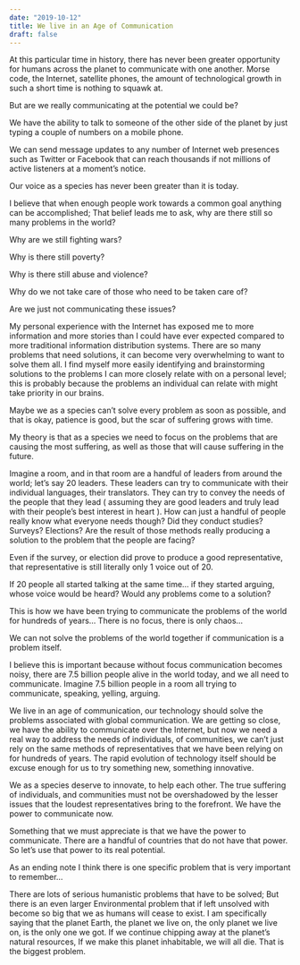 ```yaml
---
date: "2019-10-12"
title: We live in an Age of Communication
draft: false
---
```


At this particular time in history, there has never been greater opportunity for humans across the planet to communicate with one another. Morse code, the Internet, satellite phones, the amount of technological growth in such a short time is nothing to squawk at.

But are we really communicating at the potential we could be?

We have the ability to talk to someone of the other side of the planet by just typing a couple of numbers on a mobile phone.

We can send message updates to any number of Internet web presences such as Twitter or Facebook that can reach thousands if not millions of active listeners at a moment’s notice.

Our voice as a species has never been greater than it is today.

I believe that when enough people work towards a common goal anything can be accomplished; That belief leads me to ask, why are there still so many problems in the world?

Why are we still fighting wars?

Why is there still poverty?

Why is there still abuse and violence?

Why do we not take care of those who need to be taken care of?

Are we just not communicating these issues?

My personal experience with the Internet has exposed me to more information and more stories than I could have ever expected compared to more traditional information distribution systems. There are so many problems that need solutions, it can become very overwhelming to want to solve them all. I find myself more easily identifying and brainstorming solutions to the problems I can more closely relate with on a personal level; this is probably because the problems an individual can relate with might take priority in our brains.

Maybe we as a species can’t solve every problem as soon as possible, and that is okay, patience is good, but the scar of suffering grows with time.

My theory is that as a species we need to focus on the problems that are causing the most suffering, as well as those that will cause suffering in the future.

Imagine a room, and in that room are a handful of leaders from around the world; let’s say 20 leaders. These leaders can try to communicate with their individual languages, their translators. They can try to convey the needs of the people that they lead ( assuming they are good leaders and truly lead with their people’s best interest in heart ). How can just a handful of people really know what everyone needs though? Did they conduct studies? Surveys? Elections? Are the result of those methods really producing a solution to the problem that the people are facing?

Even if the survey, or election did prove to produce a good representative, that representative is still literally only 1 voice out of 20.

If 20 people all started talking at the same time… if they started arguing, whose voice would be heard? Would any problems come to a solution?

This is how we have been trying to communicate the problems of the world for hundreds of years… There is no focus, there is only chaos…

We can not solve the problems of the world together if communication is a problem itself.

I believe this is important because without focus communication becomes noisy, there are 7.5 billion people alive in the world today, and we all need to communicate. Imagine 7.5 billion people in a room all trying to communicate, speaking, yelling, arguing.

We live in an age of communication, our technology should solve the problems associated with global communication. We are getting so close, we have the ability to communicate over the Internet, but now we need a real way to address the needs of individuals, of communities, we can’t just rely on the same methods of representatives that we have been relying on for hundreds of years. The rapid evolution of technology itself should be excuse enough for us to try something new, something innovative.

We as a species deserve to innovate, to help each other. The true suffering of individuals, and communities must not be overshadowed by the lesser issues that the loudest representatives bring to the forefront. We have the power to communicate now.

Something that we must appreciate is that we have the power to communicate. There are a handful of countries that do not have that power. So let’s use that power to its real potential.

As an ending note I think there is one specific problem that is very important to remember…

There are lots of serious humanistic problems that have to be solved; But there is an even larger Environmental problem that if left unsolved with become so big that we as humans will cease to exist. I am specifically saying that the planet Earth, the planet we live on, the only planet we live on, is the only one we got. If we continue chipping away at the planet’s natural resources, If we make this planet inhabitable, we will all die. That is the biggest problem.